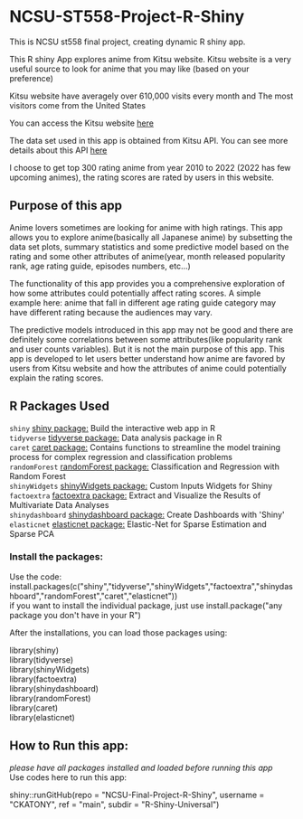 # NCSU-ST558-Project-R-Shiny

This is NCSU st558 final project, creating dynamic R shiny app.  

This R shiny App explores anime from Kitsu website. Kitsu website is a very useful source to look for anime that you may like (based on your preference)  

Kitsu website have averagely over 610,000 visits every month and The most visitors come from the United States  

You can access the Kitsu website [here](https://kitsu.io/explore/anime)  

The data set used in this app is obtained from Kitsu API. You can see more details about this API [here](https://kitsu.docs.apiary.io/#)  

I choose to get top 300 rating anime from year 2010 to 2022 (2022 has few upcoming animes), the rating scores are rated by users in this website.  

## Purpose of this app 
Anime lovers sometimes are looking for anime with high ratings. This app allows you to explore anime(basically all Japanese anime) by subsetting the data set plots, summary statistics and some predictive model based on the rating and some other attributes of anime(year, month released popularity rank, age rating guide, episodes numbers, etc...)  

The functionality of this app provides you a comprehensive exploration of how some attributes could potentially affect rating scores. A simple example here: anime that fall in different age rating guide category may have different rating because the audiences may vary.  

The predictive models introduced in this app may not be good and there are definitely some correlations between some attributes(like popularity rank and user counts variables). But it is not the main purpose of this app. This app is developed to let users better understand how anime are favored by users from Kitsu website and how the attributes of anime could potentially explain the rating scores.  

## R Packages Used 

`shiny` [shiny package:](https://www.rdocumentation.org/packages/shiny/versions/1.7.1) Build the interactive web app in R  
`tidyverse` [tidyverse package:](https://www.tidyverse.org/) Data analysis package in R  
`caret` [caret package:](https://cran.r-project.org/web/packages/caret/vignettes/caret.html) Contains functions to streamline the model training process for complex regression and classification problems  
`randomForest` [randomForest package:](https://www.rdocumentation.org/packages/randomForest/versions/4.6-14/topics/randomForest) Classification and Regression with Random Forest  
`shinyWidgets` [shinyWidgets package:](https://cran.r-project.org/web/packages/shinyWidgets/index.html) Custom Inputs Widgets for Shiny  
`factoextra` [factoextra package:](https://cran.r-project.org/web/packages/factoextra/index.html) Extract and Visualize the Results of Multivariate Data Analyses  
`shinydashboard` [shinydashboard package:](https://cran.r-project.org/web/packages/shinydashboard/index.html)  Create Dashboards with 'Shiny'  
`elasticnet` [elasticnet package:](https://cran.r-project.org/web/packages/elasticnet/index.html) Elastic-Net for Sparse Estimation and Sparse PCA  

### Install the packages:

Use the code:  
install.packages(c("shiny","tidyverse","shinyWidgets","factoextra","shinydashboard","randomForest","caret","elasticnet"))  
if you want to install the individual package, just use install.package("any package you don't have in your R")  

After the installations, you can load those packages using:  

library(shiny)  
library(tidyverse)  
library(shinyWidgets)  
library(factoextra)  
library(shinydashboard)  
library(randomForest)  
library(caret)  
library(elasticnet)  


## How to Run this app:

_please have all packages installed and loaded before running this app_  
Use codes here to run this app:  

shiny::runGitHub(repo = "NCSU-Final-Project-R-Shiny",
                 username = "CKATONY",
                 ref = "main",
                 subdir = "R-Shiny-Universal")  






















